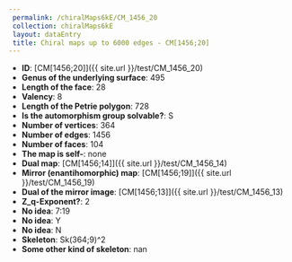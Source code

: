 ```yaml
--- 
 permalink: /chiralMaps6kE/CM_1456_20 
 collection: chiralMaps6kE
 layout: dataEntry
 title: Chiral maps up to 6000 edges - CM[1456;20]
---
```


- **ID**: [CM[1456;20]]({{ site.url }}/test/CM_1456_20)
- **Genus of the underlying surface**: 495
- **Length of the face**: 28
- **Valency**: 8
- **Length of the Petrie polygon**: 728
- **Is the automorphism group solvable?**: S
- **Number of vertices**: 364
- **Number of edges**: 1456
- **Number of faces**: 104
- **The map is self-**: none
- **Dual map**: [CM[1456;14]]({{ site.url }}/test/CM_1456_14)
- **Mirror (enantihomorphic) map**: [CM[1456;19]]({{ site.url }}/test/CM_1456_19)
- **Dual of the mirror image**: [CM[1456;13]]({{ site.url }}/test/CM_1456_13)
- **Z_q-Exponent?**: 2
- **No idea**:  7:19
- **No idea**: Y
- **No idea**: N
- **Skeleton**: Sk(364;9)^2
- **Some other kind of skeleton**: nan
